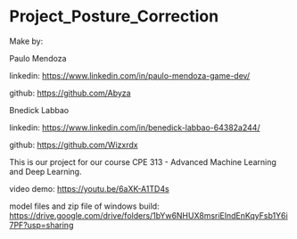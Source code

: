 # Project_Posture_Correction

Make by: 

Paulo Mendoza

linkedin: https://www.linkedin.com/in/paulo-mendoza-game-dev/

github: https://github.com/Abyza

Bnedick Labbao

linkedin: https://www.linkedin.com/in/benedick-labbao-64382a244/

github: https://github.com/Wizxrdx

This is our project for our course CPE 313 - Advanced Machine Learning and Deep Learning.

video demo: https://youtu.be/6aXK-A1TD4s

model files and zip file of windows build: https://drive.google.com/drive/folders/1bYw6NHUX8msriElndEnKqyFsb1Y6i7PF?usp=sharing
